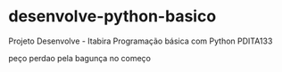 # desenvolve-python-basico
Projeto Desenvolve - Itabira
Programação básica com Python
PDITA133



peço perdao pela bagunça no começo
